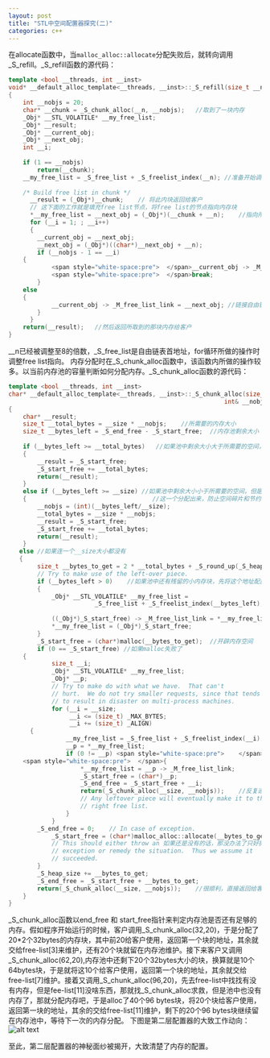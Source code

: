 ```yaml
---
layout: post
title: "STL中空间配置器探究(二)"
categories: c++
---
```


在allocate函数中，当```malloc_alloc::allocate```分配失败后，就转向调用_S_refill。_S_refill函数的源代码：  

``` c++
template <bool __threads, int __inst>  
void* __default_alloc_template<__threads, __inst>::_S_refill(size_t __n)  
{  
    int __nobjs = 20;  
    char* __chunk = _S_chunk_alloc(__n, __nobjs);   //取到了一块内存  
    _Obj* __STL_VOLATILE* __my_free_list;  
    _Obj* __result;  
    _Obj* __current_obj;  
    _Obj* __next_obj;  
    int __i;  
  
    if (1 == __nobjs)   
        return(__chunk);  
    __my_free_list = _S_free_list + _S_freelist_index(__n); //准备开始调整free list  
  
    /* Build free list in chunk */  
      __result = (_Obj*)__chunk;    // 将此内块返回给客户      
      // 这下面的工作就是填充free list节点，将free list的节点指向内存块  
      *__my_free_list = __next_obj = (_Obj*)(__chunk + __n);    //指向所分配内存下一个偏移地址  
      for (__i = 1; ; __i++)   
      {  
        __current_obj = __next_obj;  
        __next_obj = (_Obj*)((char*)__next_obj + __n);  
        if (__nobjs - 1 == __i)   
    {  
            <span style="white-space:pre">  </span>__current_obj -> _M_free_list_link = 0;  
            <span style="white-space:pre">  </span>break;  
        }   
    else   
    {  
            __current_obj -> _M_free_list_link = __next_obj; //链接自由链表串  
        }  
      }  
    return(__result);   //然后返回所取到的那块内存给客户  
}  
```

__n已经被调整至8的倍数，_S_free_list是自由链表首地址，for循环所做的操作时调整free list指向。
内存分配时在_S_chunk_alloc函数中，该函数内所做的操作较多。以当前内存池的容量判断如何分配内存。_S_chunk_alloc函数的源代码：  

``` c++
template <bool __threads, int __inst>  
char* __default_alloc_template<__threads, __inst>::_S_chunk_alloc(size_t __size,   
                                                            int& __nobjs)  
{  
    char* __result;  
    size_t __total_bytes = __size * __nobjs;    //所需要的内存大小  
    size_t __bytes_left = _S_end_free - _S_start_free;  //内存池剩余大小  
  
    if (__bytes_left >= __total_bytes)   //如果池中剩余大小大于所需要的空间，那就把在线性内存中的区块分配给客户并返回，完成取内存操作  
    {  
        __result = _S_start_free;  
        _S_start_free += __total_bytes;  
        return(__result);  
    }   
    else if (__bytes_left >= __size) //如果池中剩余大小小于所需要的空间，但是还剩下至少一个__size大小，那就先把  
    {                                   //这一个分配出来，防止空间碎片和节约内存使用  
        __nobjs = (int)(__bytes_left/__size);  
        __total_bytes = __size * __nobjs;  
        __result = _S_start_free;  
        _S_start_free += __total_bytes;  
        return(__result);  
    }   
   else //如果连一个__size大小都没有  
   {  
        size_t __bytes_to_get = 2 * __total_bytes + _S_round_up(_S_heap_size >> 4); //要分配的内存大小，大于客户所需的内存  
        // Try to make use of the left-over piece.  
        if (__bytes_left > 0)    //如果池中还有残留的小内存块，先将这个地址配置到free list中  
        {  
            _Obj* __STL_VOLATILE* __my_free_list =  
                        _S_free_list + _S_freelist_index(__bytes_left);  
  
            ((_Obj*)_S_start_free) -> _M_free_list_link = *__my_free_list;  
            *__my_free_list = (_Obj*)_S_start_free;  
        }  
        _S_start_free = (char*)malloc(__bytes_to_get);  //开辟内存空间  
        if (0 == _S_start_free) //如果malloc失败了  
    {  
            size_t __i;  
            _Obj* __STL_VOLATILE* __my_free_list;  
            _Obj* __p;  
            // Try to make do with what we have.  That can't  
            // hurt.  We do not try smaller requests, since that tends  
            // to result in disaster on multi-process machines.  
            for (__i = __size;  
                 __i <= (size_t) _MAX_BYTES;  
                 __i += (size_t) _ALIGN)   
      {  
                __my_free_list = _S_free_list + _S_freelist_index(__i);  
                __p = *__my_free_list;  
                if (0 != __p) <span style="white-space:pre">    </span>//如果说free list中还有没有被使用的内存  
    <span style="white-space:pre">  </span>{  
                    *__my_free_list = __p -> _M_free_list_link;  
                    _S_start_free = (char*)__p;  
                    _S_end_free = _S_start_free + __i;  
                    return(_S_chunk_alloc(__size, __nobjs));    //反复递归调用，看被“挤”出的空间是否够客户所需大小  
                    // Any leftover piece will eventually make it to the  
                    // right free list.  
                }  
            }  
        _S_end_free = 0;    // In case of exception.  
            _S_start_free = (char*)malloc_alloc::allocate(__bytes_to_get);  //作为补救措施，for有异常的时候就去调用一级配置器  
            // This should either throw an 如果还是没有的话，那没办法了只好抛出异常了  
            // exception or remedy the situation.  Thus we assume it  
            // succeeded.  
        }  
        _S_heap_size += __bytes_to_get;  
        _S_end_free = _S_start_free + __bytes_to_get;  
        return(_S_chunk_alloc(__size, __nobjs));    //很顺利，直接返回给客户  
    }  
}  
```

_S_chunk_alloc函数以end_free 和 start_free指针来判定内存池是否还有足够的内存。假如程序开始运行的时候，客户调用_S_chunk_alloc(32,20)，于是分配了20*2个32bytes的内存块，其中前20给客户使用，返回第一个块的地址，其余就交给free-list[3]来维护，还有20个块就留在内存池维护。接下来客户又调用_S_chunk_alloc(62,20),内存池中还剩下20个32bytes大小的块，换算就是10个64bytes块，于是就将这10个给客户使用，返回第一个块的地址，其余就交给free-list[7]维护。接着又调用_S_chunk_alloc(96,20)，先去free-list中找找有没有内存，但是fee-list[11]没啥东西，那就找_S_chunk_alloc求救，但是池中也没有内存了，那就分配内存吧，于是alloc了40个96 bytes块，将20个块给客户使用，返回第一块的地址，其余的交给free-list[11]维护，剩下的20个96 bytes块继续留在内存池中，等待下一次的内存分配。
下图是第二层配置器的大致工作动向：  
![alt text](/imag/2013-04-22-1.jpg)  

至此，第二层配置器的神秘面纱被揭开，大致清楚了内存的配置。